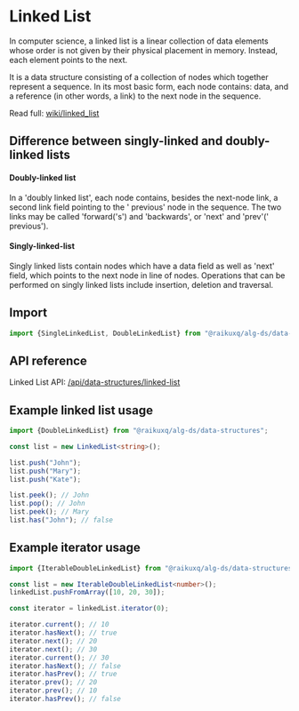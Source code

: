 # Linked List

In computer science, a linked list is a linear collection of data elements whose order is not given by their physical
placement in memory. Instead, each element points to the next.

It is a data structure consisting of a collection of nodes which together represent a sequence. In its most basic form,
each node contains: data, and a reference (in other words, a link) to the next node in the sequence.

Read full: [wiki/linked_list](https://en.wikipedia.org/wiki/Linked_list)

## Difference between singly-linked and doubly-linked lists

#### Doubly-linked list

In a 'doubly linked list', each node contains, besides the next-node link, a second link field pointing to the '
previous' node in the sequence. The two links may be called 'forward('s') and 'backwards', or 'next' and 'prev'('
previous').

#### Singly-linked-list

Singly linked lists contain nodes which have a data field as well as 'next' field, which points to the next node in line
of nodes. Operations that can be performed on singly linked lists include insertion, deletion and traversal.

## Import

```ts
import {SingleLinkedList, DoubleLinkedList} from "@raikuxq/alg-ds/data-structures";
```

## API reference

Linked List API: [/api/data-structures/linked-list](/api/data-structures/linked-list)

## Example linked list usage

```ts
import {DoubleLinkedList} from "@raikuxq/alg-ds/data-structures";

const list = new LinkedList<string>();

list.push("John");
list.push("Mary");
list.push("Kate");

list.peek(); // John
list.pop(); // John
list.peek(); // Mary
list.has("John"); // false
```

## Example iterator usage

```ts
import {IterableDoubleLinkedList} from "@raikuxq/alg-ds/data-structures";

const list = new IterableDoubleLinkedList<number>();
linkedList.pushFromArray([10, 20, 30]);

const iterator = linkedList.iterator(0);

iterator.current(); // 10
iterator.hasNext(); // true
iterator.next(); // 20
iterator.next(); // 30
iterator.current(); // 30
iterator.hasNext(); // false
iterator.hasPrev(); // true
iterator.prev(); // 20
iterator.prev(); // 10
iterator.hasPrev(); // false
```
